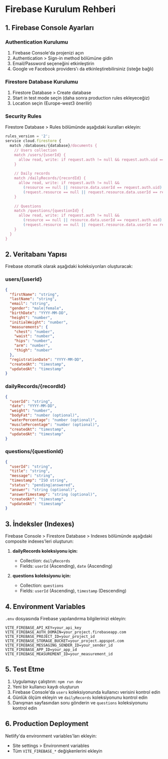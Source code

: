 # Firebase Kurulum Rehberi

## 1. Firebase Console Ayarları

### Authentication Kurulumu
1. Firebase Console'da projenizi açın
2. Authentication > Sign-in method bölümüne gidin
3. Email/Password seçeneğini etkinleştirin
4. Google ve Facebook providers'ı da etkinleştirebilirsiniz (isteğe bağlı)

### Firestore Database Kurulumu
1. Firestore Database > Create database
2. Start in test mode seçin (daha sonra production rules ekleyeceğiz)
3. Location seçin (Europe-west3 önerilir)

### Security Rules
Firestore Database > Rules bölümünde aşağıdaki kuralları ekleyin:

```javascript
rules_version = '2';
service cloud.firestore {
  match /databases/{database}/documents {
    // Users collection
    match /users/{userId} {
      allow read, write: if request.auth != null && request.auth.uid == userId;
    }
    
    // Daily records
    match /dailyRecords/{recordId} {
      allow read, write: if request.auth != null && 
        (resource == null || resource.data.userId == request.auth.uid) &&
        (request.resource == null || request.resource.data.userId == request.auth.uid);
    }
    
    // Questions
    match /questions/{questionId} {
      allow read, write: if request.auth != null && 
        (resource == null || resource.data.userId == request.auth.uid) &&
        (request.resource == null || request.resource.data.userId == request.auth.uid);
    }
  }
}
```

## 2. Veritabanı Yapısı

Firebase otomatik olarak aşağıdaki koleksiyonları oluşturacak:

### users/{userId}
```json
{
  "firstName": "string",
  "lastName": "string", 
  "email": "string",
  "gender": "male|female",
  "birthDate": "YYYY-MM-DD",
  "height": "number",
  "initialWeight": "number",
  "measurements": {
    "chest": "number",
    "waist": "number", 
    "hips": "number",
    "arm": "number",
    "thigh": "number"
  },
  "registrationDate": "YYYY-MM-DD",
  "createdAt": "timestamp",
  "updatedAt": "timestamp"
}
```

### dailyRecords/{recordId}
```json
{
  "userId": "string",
  "date": "YYYY-MM-DD",
  "weight": "number",
  "bodyFat": "number (optional)",
  "waterPercentage": "number (optional)",
  "musclePercentage": "number (optional)",
  "createdAt": "timestamp",
  "updatedAt": "timestamp"
}
```

### questions/{questionId}
```json
{
  "userId": "string",
  "title": "string",
  "message": "string", 
  "timestamp": "ISO string",
  "status": "pending|answered",
  "answer": "string (optional)",
  "answerTimestamp": "string (optional)",
  "createdAt": "timestamp",
  "updatedAt": "timestamp"
}
```

## 3. İndeksler (Indexes)

Firebase Console > Firestore Database > Indexes bölümünde aşağıdaki composite indexes'leri oluşturun:

1. **dailyRecords koleksiyonu için:**
   - Collection: `dailyRecords`
   - Fields: `userId` (Ascending), `date` (Ascending)

2. **questions koleksiyonu için:**
   - Collection: `questions` 
   - Fields: `userId` (Ascending), `timestamp` (Descending)

## 4. Environment Variables

`.env` dosyasında Firebase yapılandırma bilgilerinizi ekleyin:

```
VITE_FIREBASE_API_KEY=your_api_key
VITE_FIREBASE_AUTH_DOMAIN=your_project.firebaseapp.com
VITE_FIREBASE_PROJECT_ID=your_project_id
VITE_FIREBASE_STORAGE_BUCKET=your_project.appspot.com
VITE_FIREBASE_MESSAGING_SENDER_ID=your_sender_id
VITE_FIREBASE_APP_ID=your_app_id
VITE_FIREBASE_MEASUREMENT_ID=your_measurement_id
```

## 5. Test Etme

1. Uygulamayı çalıştırın: `npm run dev`
2. Yeni bir kullanıcı kaydı oluşturun
3. Firebase Console'da `users` koleksiyonunda kullanıcı verisini kontrol edin
4. Günlük ölçüm ekleyin ve `dailyRecords` koleksiyonunu kontrol edin
5. Danışman sayfasından soru gönderin ve `questions` koleksiyonunu kontrol edin

## 6. Production Deployment

Netlify'da environment variables'ları ekleyin:
- Site settings > Environment variables
- Tüm `VITE_FIREBASE_*` değişkenlerini ekleyin